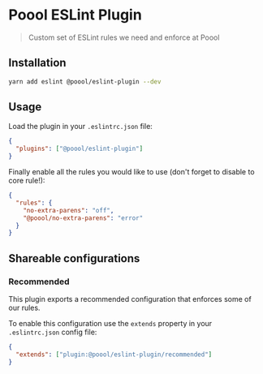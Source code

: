 # Poool ESLint Plugin

> Custom set of ESLint rules we need and enforce at Poool

## Installation

```bash
yarn add eslint @poool/eslint-plugin --dev
```

## Usage

Load the plugin in your `.eslintrc.json` file:

```json
{
  "plugins": ["@poool/eslint-plugin"]
}
```

Finally enable all the rules you would like to use (don't forget to disable to core rule!):

```json
{
  "rules": {
    "no-extra-parens": "off",
    "@poool/no-extra-parens": "error"
  }
}
```

## Shareable configurations

### Recommended

This plugin exports a recommended configuration that enforces some of our rules.

To enable this configuration use the `extends` property in your `.eslintrc.json`
config file:

```json
{
  "extends": ["plugin:@poool/eslint-plugin/recommended"]
}
```
